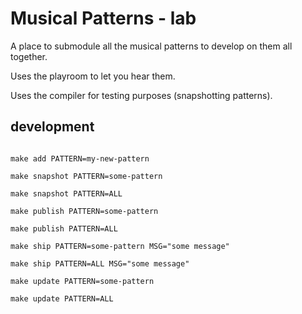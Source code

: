 # Musical Patterns - lab

A place to submodule all the musical patterns to develop on them all together.

Uses the playroom to let you hear them.

Uses the compiler for testing purposes (snapshotting patterns).

## development

```

make add PATTERN=my-new-pattern

make snapshot PATTERN=some-pattern

make snapshot PATTERN=ALL

make publish PATTERN=some-pattern

make publish PATTERN=ALL

make ship PATTERN=some-pattern MSG="some message"

make ship PATTERN=ALL MSG="some message"

make update PATTERN=some-pattern

make update PATTERN=ALL

```
